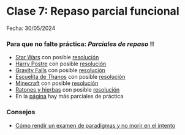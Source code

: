 # Clase 7: Repaso parcial funcional
Fecha: 30/05/2024

### Para que no falte práctica: _Parciales de repaso_ !!
  -  [Star Wars](https://docs.google.com/document/d/1rbOy1rIFmBxMRhTOWvI-u097l9KatHRbqt5KBXvVSfI/edit) con posible [resolución](https://github.com/pdepjuevesTT/2024-Bitacoras/blob/main/Codigos/Parciales/starWars.hs)
  -  [Harry Postre](https://docs.google.com/document/d/1jNjWDojVUCg_PtY3_0XLCbGYkEOP-Jus0_BRzGGI2_o/edit#heading=h.12wcj5n90qa0) con posible [resolución](https://github.com/pdepjm/2022-f-parcialhp-asanzo)
  -  [Gravity Falls](https://docs.google.com/document/d/1ivhqJIWGanstr324ElRY6lev0b0UN-QN3kcYFH9wqMs/edit#heading=h.slln8607g6w) con posible [resolución](https://github.com/icoluccio/parcial-gravity-falls/blob/main/codigo.hs)
  -  [Escuelita de Thanos](https://docs.google.com/document/d/1IKrJkdbPyoxfHqREIfqzxpsBdANcL2g9gvs9t-IR30E/edit#heading=h.ov2zcvcgcy0t) con posible [resolución](https://github.com/pdep-utn/escuelitaDeThanos)
  -  [Minecraft](https://docs.google.com/document/d/1i9rB5AzRswz_0Z4T1v5IgRhC3UT-d_Ib1K7LUeq5sa0/edit#heading=h.zanco9r7coid) con posible [resolución](https://github.com/haskell-uqbar/integrador-minecraft)
  -  [Ratones y hierbas](https://docs.google.com/document/d/1Bishi92f5euhpSBD-epQznFdteW6SDD8IQpL-U_Q1I8/edit#heading=h.jqehittq4m6) con posible [resolución](https://github.com/pdepjm/2019-f-parcialHierbas-MarianoPessina/blob/master/Hierbas.hs)
  -  En la [página](https://www.pdep.com.ar/material/parciales) hay más parciales de práctica



### Consejos
  - [Cómo rendir un examen de paradigmas y no morir en el intento](https://docs.google.com/document/d/11X_4N1VfZB78f5Ff6M3VcW40nazlEFQu1d2p3Lyjg5c/edit#heading=h.4s3whc7yvau4)
    
